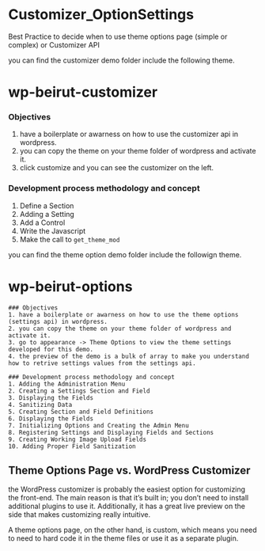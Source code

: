 # Customizer_OptionSettings
Best Practice to decide when to use theme options page (simple or complex) or Customizer API

you can find the customizer demo folder include the following theme.

# wp-beirut-customizer

  ### Objectives
  1. have a boilerplate or awarness on how to use the customizer api in wordpress.
  2. you can copy the theme on your theme folder of wordpress and activate it.
  3. click customize and you can see the customizer on the left.


  ### Development process methodology and concept
  1. Define a Section
  2. Adding a Setting
  3. Add a Control
  4. Write the Javascript
  5. Make the call to `get_theme_mod`

you can find the theme option demo folder include the followign theme.

# wp-beirut-options

	### Objectives
	1. have a boilerplate or awarness on how to use the theme options (settings api) in wordpress.
	2. you can copy the theme on your theme folder of wordpress and activate it.
	3. go to appearance -> Theme Options to view the theme settings developed for this demo.
	4. the preview of the demo is a bulk of array to make you understand how to retrive settings values from the settings api.

	### Development process methodology and concept
	1. Adding the Administration Menu
	2. Creating a Settings Section and Field
	3. Displaying the Fields
	4. Sanitizing Data
	5. Creating Section and Field Definitions
	6. Displaying the Fields
	7. Initializing Options and Creating the Admin Menu
	8. Registering Settings and Displaying Fields and Sections
	9. Creating Working Image Upload Fields
	10. Adding Proper Field Sanitization

## Theme Options Page vs. WordPress Customizer
the WordPress customizer is probably the easiest option for customizing the front-end. The main reason is that it’s built in; you don’t need to install additional plugins to use it. Additionally, it has a great live preview on the side that makes customizing really intuitive.

A theme options page, on the other hand, is custom, which means you need to need to hard code it in the theme files or use it as a separate plugin.
